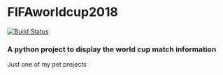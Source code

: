 # FIFAworldcup2018
[![Build Status](https://travis-ci.org/mannharleen/FIFAworldcup2018.svg?branch=master)](https://travis-ci.org/mannharleen/FIFAworldcup2018)

### A python project to display the world cup match information
Just one of my pet projects
